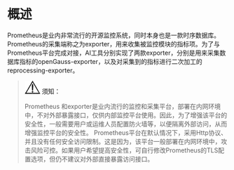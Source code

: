 # 概述<a name="ZH-CN_TOPIC_0000001240824995"></a>

Prometheus是业内非常流行的开源监控系统，同时本身也是一款时序数据库。Prometheus的采集端称之为exporter，用来收集被监控模块的指标项。为了与Prometheus平台完成对接，AI工具分别实现了两款exporter，分别是用来采集数据库指标的openGauss-exporter，以及对采集到的指标进行二次加工的reprocessing-exporter。

>![](public_sys-resources/icon-notice.png) **须知：** 
>
>Prometheus 和exporter是业内流行的监控和采集平台，部署在内网环境中，不对外部暴露接口，仅供内部监控平台使用。因此，为了增强该平台的安全性，一般需要用户或运维人员配置防火墙等，以便隔离外部访问，从而增强监控平台的安全性。
>Prometheus平台在默认情况下，采用Http协议、并且没有任何安全访问限制。这是因为，该平台一般部署在内网环境中，攻击风险可控。如果用户希望提高安全性，可自行修改Prometheus的TLS配置选项，但仍不建议对外部直接暴露访问接口。

